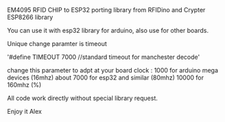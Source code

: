
EM4095 RFID CHIP to ESP32 porting library from RFIDino and Crypter ESP8266 library

You can use it with esp32 library for arduino, also use for other boards.

Unique change paramter is timeout


'#define TIMEOUT     7000  //standard timeout for manchester decode'

change this parameter to adpt at your board clock : 
1000 for arduino mega devices (16mhz)
about 7000 for esp32 and similar (80mhz) 10000  for 160mhz (%)

All code work directly without special library request.

Enjoy it
Alex
